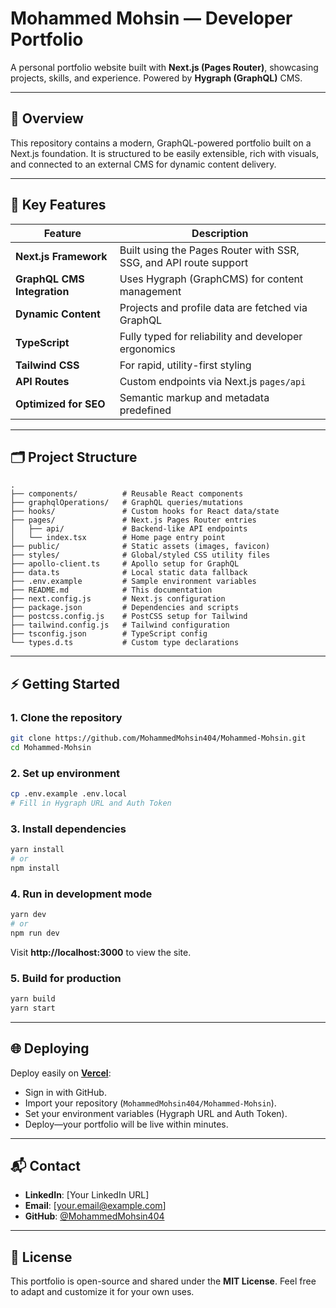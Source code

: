 # Mohammed Mohsin — Developer Portfolio

A personal portfolio website built with **Next.js (Pages Router)**, showcasing projects, skills, and experience. Powered by **Hygraph (GraphQL)** CMS.

---

## 📌 Overview

This repository contains a modern, GraphQL-powered portfolio built on a Next.js foundation. It is structured to be easily extensible, rich with visuals, and connected to an external CMS for dynamic content delivery.

---

## 🚀 Key Features

| Feature                  | Description |
|--------------------------|-------------|
|  **Next.js Framework**     | Built using the Pages Router with SSR, SSG, and API route support |
|  **GraphQL CMS Integration** | Uses Hygraph (GraphCMS) for content management |
|  **Dynamic Content**         | Projects and profile data are fetched via GraphQL |
|  **TypeScript**             | Fully typed for reliability and developer ergonomics |
|  **Tailwind CSS**           | For rapid, utility-first styling |
|  **API Routes**             | Custom endpoints via Next.js `pages/api` |
|  **Optimized for SEO**      | Semantic markup and metadata predefined |

---

## 🗂️ Project Structure

```
.
├── components/          # Reusable React components
├── graphqlOperations/   # GraphQL queries/mutations
├── hooks/               # Custom hooks for React data/state
├── pages/               # Next.js Pages Router entries
│   ├── api/             # Backend-like API endpoints
│   └── index.tsx        # Home page entry point
├── public/              # Static assets (images, favicon)
├── styles/              # Global/styled CSS utility files
├── apollo-client.ts     # Apollo setup for GraphQL
├── data.ts              # Local static data fallback
├── .env.example         # Sample environment variables
├── README.md            # This documentation
├── next.config.js       # Next.js configuration
├── package.json         # Dependencies and scripts
├── postcss.config.js    # PostCSS setup for Tailwind
├── tailwind.config.js   # Tailwind configuration
├── tsconfig.json        # TypeScript config
└── types.d.ts           # Custom type declarations
```

---

## ⚡ Getting Started

### 1. Clone the repository
```bash
git clone https://github.com/MohammedMohsin404/Mohammed-Mohsin.git
cd Mohammed-Mohsin
```

### 2. Set up environment
```bash
cp .env.example .env.local
# Fill in Hygraph URL and Auth Token
```

### 3. Install dependencies
```bash
yarn install
# or
npm install
```

### 4. Run in development mode
```bash
yarn dev
# or
npm run dev
```
Visit **http://localhost:3000** to view the site.

### 5. Build for production
```bash
yarn build
yarn start
```

---

## 🌐 Deploying

Deploy easily on **[Vercel](https://vercel.com/)**:

- Sign in with GitHub.
- Import your repository (`MohammedMohsin404/Mohammed-Mohsin`).
- Set your environment variables (Hygraph URL and Auth Token).
- Deploy—your portfolio will be live within minutes.

---

## 📬 Contact

- **LinkedIn**: [Your LinkedIn URL]  
- **Email**: [your.email@example.com]  
- **GitHub**: [@MohammedMohsin404](https://github.com/MohammedMohsin404)

---

## 📜 License

This portfolio is open-source and shared under the **MIT License**. Feel free to adapt and customize it for your own uses.
